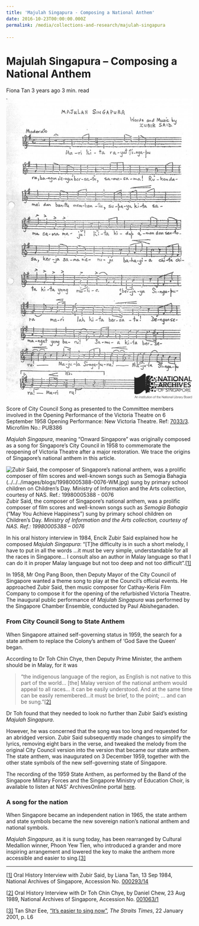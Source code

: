 ```yaml
---
title: 'Majulah Singapura - Composing a National Anthem'
date: 2016-10-23T00:00:00.000Z
permalink: /media/collections-and-research/majulah-singapura

---
```



# Majulah Singapura – Composing a National Anthem

Fiona Tan 3 years ago 3 min. read

![Score of City Council Song as presented to the Committee members involved in the Opening Performance of the Victoria Theatre on 6 September 1958 Opening Performance: New Victoria Theatre. Ref: 7033/3. Microfilm No.: PUB386](../../../images/blogs/Majulah-Singapura-1958-Score-WM-622x1000.jpg)

Score of City Council Song as presented to the Committee members involved in the Opening Performance of the Victoria Theatre on 6 September 1958
 Opening Performance: New Victoria Theatre. Ref: [7033/3](http://www.nas.gov.sg/archivesonline/government_records/record-details/0ec89ec7-115a-11e3-83d5-0050568939ad). Microfilm No.: PUB386

*Majulah Singapura*, meaning “Onward Singapore” was originally composed as a song for Singapore’s City Council in 1958 to commemorate the reopening of Victoria Theatre after a major restoration. We trace the origins of Singapore’s national anthem in this article.

![Zubir Said, the composer of Singapore’s national anthem, was a prolific composer of film scores and well-known songs such as Semogia Bahagia (../../../images/blogs/19980005388-0076-WM.jpg) sung by primary school children on Children’s Day. Ministry of Information and the Arts collection, courtesy of NAS. Ref.: 19980005388 - 0076](http://www.nas.gov.sg/blogs/offtherecord/wp-content/uploads/2015/07/19980005388-0076-WM.jpg)Zubir Said, the composer of Singapore’s national anthem, was a prolific composer of film scores and well-known songs such as *Semogia Bahagia* (“May You Achieve Happiness”) sung by primary school children on Children’s Day. *Ministry of Information and the Arts collection, courtesy of NAS. Ref.: 19980005388 – 0076*

In his oral history interview in 1984, Encik Zubir Said explained how he composed *Majulah Singapura*: “[T]he difficulty is in such a short melody, I have to put in all the words …it must be very simple, understandable for all the races in Singapore… I consult also an author in Malay language so that I can do it in proper Malay language but not too deep and not too difficult”.[[1\]](http://www.nas.gov.sg/blogs/offtherecord/majulah-singapura/#_ftn1)

In 1958, Mr Ong Pang Boon, then Deputy Mayor of the City Council of Singapore wanted a theme song to play at the Council’s official events. He approached Zubir Said, then music composer for Cathay-Keris Film Company to compose it for the opening of the refurbished Victoria Theatre. The inaugural public performance of *Majulah Singapura* was performed by the Singapore Chamber Ensemble, conducted by Paul Abisheganaden.

### **From City Council Song to State Anthem**

When Singapore attained self-governing status in 1959, the search for a state anthem to replace the Colony’s anthem of ‘God Save the Queen’ began.

According to Dr Toh Chin Chye, then Deputy Prime Minister, the anthem should be in Malay, for it was

> “the indigenous language of the region, as English is not native to this part of the world… [the] Malay version of the national anthem would appeal to all races… it can be easily understood. And at the same time can be easily remembered…it must be brief, to the point; … and can be sung.”[[2\]](http://www.nas.gov.sg/blogs/offtherecord/majulah-singapura/#_ftn3)

Dr Toh found that they needed to look no further than Zubir Said’s existing *Majulah Singapura*.

However, he was concerned that the song was too long and requested for an abridged version. Zubir Said subsequently made changes to simplify the lyrics, removing eight bars in the verse, and tweaked the melody from the original City Council version into the version that became our state anthem. The state anthem, was inaugurated on 3 December 1959, together with the other state symbols of the new self-governing state of Singapore.

The recording of the 1959 State Anthem, as performed by the Band of the Singapore Military Forces and the Singapore Ministry of Education Choir, is available to listen at NAS’ ArchivesOnline portal [here](http://www.nas.gov.sg/archivesonline/audiovisual_records/record-details/47f36a7f-1164-11e3-83d5-0050568939ad).

### **A song for the nation**

When Singapore became an independent nation in 1965, the state anthem and state symbols became the new sovereign nation’s national anthem and national symbols.

*Majulah Singapura*, as it is sung today, has been rearranged by Cultural Medallion winner, Phoon Yew Tien, who introduced a grander and more inspiring arrangement and lowered the key to make the anthem more accessible and easier to sing.[[3\]](http://www.nas.gov.sg/blogs/offtherecord/majulah-singapura/#_ftn4)

 

------

[[1\]](http://www.nas.gov.sg/blogs/offtherecord/majulah-singapura/#_ftnref1) Oral History Interview with Zubir Said, by Liana Tan, 13 Sep 1984, National Archives of Singapore, Accession No. [000293/14](http://www.nas.gov.sg/archivesonline/oral_history_interviews/record-details/e3efd43b-115d-11e3-83d5-0050568939ad)

[[2\]](http://www.nas.gov.sg/blogs/offtherecord/majulah-singapura/#_ftnref3) Oral History Interview with Dr Toh Chin Chye, by Daniel Chew, 23 Aug 1989, National Archives of Singapore, Accession No. [001063/1](http://www.nas.gov.sg/archivesonline/oral_history_interviews/interview/001063)

[[3\]](http://www.nas.gov.sg/blogs/offtherecord/majulah-singapura/#_ftnref4) Tan Shzr Eee, [“It’s easier to sing now”](http://eresources.nlb.gov.sg/newspapers/Digitised/Article/straitstimes20010122-1.2.60.9.1.aspx), *The Straits Times*, 22 January 2001, p. L6